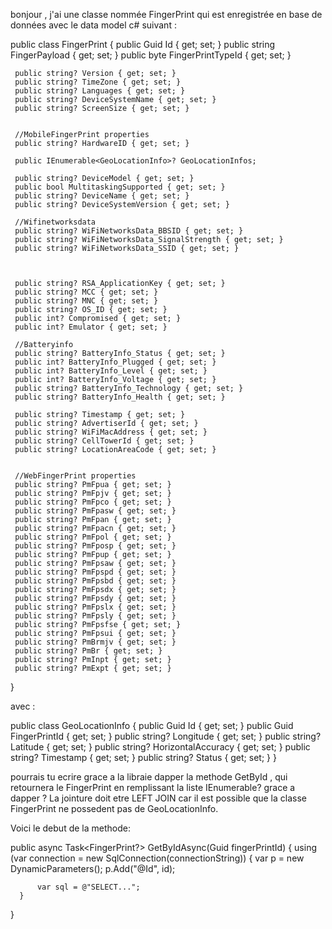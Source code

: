 bonjour , 
j'ai une classe nommée FingerPrint qui est enregistrée en base de données avec le data model c# suivant :

 public class FingerPrint
 {
     public Guid Id { get; set; }
     public string FingerPayload { get; set; }
     public byte FingerPrintTypeId { get; set; }
 
     public string? Version { get; set; } 
     public string? TimeZone { get; set; } 
     public string? Languages { get; set; } 
     public string? DeviceSystemName { get; set; } 
     public string? ScreenSize { get; set; }


     //MobileFingerPrint properties 
     public string? HardwareID { get; set; }

     public IEnumerable<GeoLocationInfo>? GeoLocationInfos;

     public string? DeviceModel { get; set; }
     public bool MultitaskingSupported { get; set; }
     public string? DeviceName { get; set; } 
     public string? DeviceSystemVersion { get; set; }

     //Wifinetworksdata
     public string? WiFiNetworksData_BBSID { get; set; }
     public string? WiFiNetworksData_SignalStrength { get; set; }
     public string? WiFiNetworksData_SSID { get; set; }



     public string? RSA_ApplicationKey { get; set; }
     public string? MCC { get; set; }
     public string? MNC { get; set; }
     public string? OS_ID { get; set; } 
     public int? Compromised { get; set; }
     public int? Emulator { get; set; }

     //Batteryinfo
     public string? BatteryInfo_Status { get; set; }
     public int? BatteryInfo_Plugged { get; set; }
     public int? BatteryInfo_Level { get; set; }
     public int? BatteryInfo_Voltage { get; set; }
     public string? BatteryInfo_Technology { get; set; }
     public string? BatteryInfo_Health { get; set; }

     public string? Timestamp { get; set; }
     public string? AdvertiserId { get; set; }
     public string? WiFiMacAddress { get; set; }
     public string? CellTowerId { get; set; }
     public string? LocationAreaCode { get; set; }


     //WebFingerPrint properties
     public string? PmFpua { get; set; } 
     public string? PmFpjv { get; set; }
     public string? PmFpco { get; set; }
     public string? PmFpasw { get; set; }
     public string? PmFpan { get; set; }
     public string? PmFpacn { get; set; }
     public string? PmFpol { get; set; }
     public string? PmFposp { get; set; }
     public string? PmFpup { get; set; }
     public string? PmFpsaw { get; set; }
     public string? PmFpspd { get; set; }
     public string? PmFpsbd { get; set; }
     public string? PmFpsdx { get; set; }
     public string? PmFpsdy { get; set; }
     public string? PmFpslx { get; set; }
     public string? PmFpsly { get; set; }
     public string? PmFpsfse { get; set; }
     public string? PmFpsui { get; set; } 
     public string? PmBrmjv { get; set; }
     public string? PmBr { get; set; }
     public string? PmInpt { get; set; }
     public string? PmExpt { get; set; }

 }
 
 avec :
 
  public class GeoLocationInfo
 {
     public Guid Id { get; set; }
     public Guid FingerPrintId { get; set; }
     public string? Longitude { get; set; }
     public string? Latitude { get; set; }
     public string? HorizontalAccuracy { get; set; }
     public string? Timestamp { get; set; }
     public string? Status { get; set; }
 }
 
 
 pourrais tu ecrire grace a la libraie dapper la methode GetById , qui retournera le FingerPrint en remplissant la liste IEnumerable<GeoLocationInfo>? grace a dapper ?
 La jointure doit etre LEFT JOIN car il est possible que la classe FingerPrint ne possedent pas de GeoLocationInfo.
 
 Voici le debut de la methode:
 
   public async Task<FingerPrint?> GetByIdAsync(Guid fingerPrintId)
  {
      using (var connection = new SqlConnection(connectionString))
      {
          var p = new DynamicParameters();
          p.Add("@Id", id);

          var sql = @"SELECT...";
      }
  }
